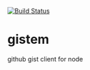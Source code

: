 [![Build Status](https://travis-ci.org/mrsquid0126/gistem.svg?branch=master)](https://travis-ci.org/mrsquid0126/gistem)

gistem
======

github gist client for node
